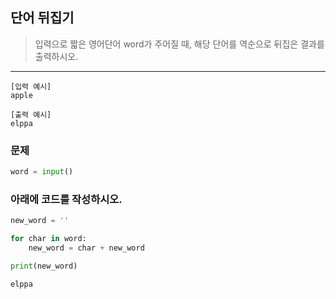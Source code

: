 ## 단어 뒤집기

> 입력으로 짧은 영어단어 word가 주어질 때, 해당 단어를 역순으로 뒤집은 결과를 출력하시오.

---
```
[입력 예시]
apple

[출력 예시]
elppa
```

### 문제
```python
word = input()
```

### 아래에 코드를 작성하시오.
```python
new_word = ''

for char in word:
    new_word = char + new_word

print(new_word)

elppa
```